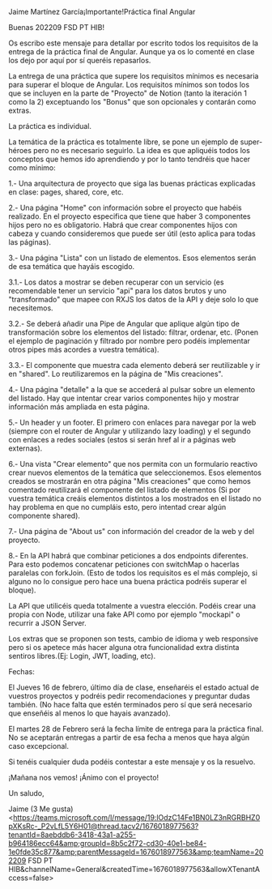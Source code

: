 Jaime Martínez García¡Importante!Práctica final Angular

Buenas 202209 FSD PT HIB!

Os escribo este mensaje para detallar por escrito todos los requisitos de la entrega de la práctica final de Angular. Aunque ya os lo comenté en clase los dejo por aquí por sí queréis repasarlos.

La entrega de una práctica que supere los requisitos mínimos  es necesaria para superar el bloque de Angular. Los requisitos mínimos son todos los que se incluyen en la parte de "Proyecto" de Notion (tanto la iteración 1 como la 2) exceptuando los "Bonus" que son opcionales y contarán como extras.

La práctica es individual.

La temática de la práctica es totalmente libre, se pone un ejemplo de super-héroes pero no es necesario seguirlo. La idea es que apliquéis todos los conceptos que hemos ido aprendiendo y por lo tanto tendréis que hacer como mínimo:
	
1.- Una arquitectura de proyecto que siga las buenas prácticas explicadas en clase: pages, shared, core, etc.
	
2.- Una página "Home" con información sobre el proyecto que habéis realizado. En el proyecto especifica que tiene que haber 3 componentes hijos pero no es obligatorio. Habrá que crear componentes hijos con cabeza y cuando consideremos que puede ser útil (esto aplica para todas las páginas).
	
3.- Una página "Lista" con un listado de elementos. Esos elementos serán de esa temática que hayáis escogido.
		
3.1.- Los datos a mostrar se deben recuperar con un servicio (es recomendable tener un servicio "api" para los datos brutos y uno "transformado" que mapee con RXJS los datos de la API y deje solo lo que necesitemos.
		
3.2.- Se deberá añadir una Pipe de Angular que aplique algún tipo de transformación sobre los elementos del listado: filtrar, ordenar, etc. (Ponen el ejemplo de paginación y filtrado por nombre pero podéis implementar otros pipes más acordes a vuestra temática).
		
3.3.- El componente que muestra cada elemento deberá ser reutilizable y ir en "shared". Lo reutilizaremos en la página de "Mis creaciones".
	
4.- Una página "detalle" a la que se accederá al pulsar sobre un elemento del listado. Hay que intentar crear varios componentes hijo y mostrar información más ampliada en esta página.
	
5.- Un header y un footer. El primero con enlaces para navegar por la web (siempre con el router de Angular y utilizando lazy loading) y el segundo con enlaces a redes sociales (estos si serán href al ir a páginas web externas).
	
6.- Una vista "Crear elemento" que nos permita con un formulario reactivo crear nuevos elementos de la temática que seleccionemos. Esos elementos creados se mostrarán en otra página "Mis creaciones" que como hemos comentado reutilizará el componente del listado de elementos (Si por vuestra temática creáis elementos distintos a los mostrados en el listado no hay problema en que no cumpláis esto, pero intentad crear algún componente shared).
	
7.- Una página de "About us" con información del creador de la web y del proyecto.
	
8.- En la API habrá que combinar peticiones a dos endpoints diferentes. Para esto podemos concatenar peticiones con switchMap o hacerlas paralelas con forkJoin. (Esto de todos los requisitos es el más complejo, si alguno no lo consigue pero hace una buena práctica podréis superar el bloque).

La API que utilicéis queda totalmente a vuestra elección. Podéis crear una propia con Node, utilizar una fake API como por ejemplo "mockapi" o recurrir a JSON Server.

Los extras que se proponen son tests, cambio de idioma y web responsive pero si os apetece más hacer alguna otra funcionalidad extra distinta sentiros libres.(Ej: Login, JWT, loading, etc).

Fechas:
	
El Jueves 16 de febrero, último día de clase, enseñaréis el estado actual de vuestros proyectos y podréis pedir recomendaciones y preguntar dudas también. (No hace falta que estén terminados pero sí que será necesario que enseñéis al menos lo que hayais avanzado).
	
El martes 28 de Febrero será la fecha límite de entrega para la práctica final. No se aceptarán entregas a partir de esa fecha a menos que haya algún caso excepcional.

Si tenéis cualquier duda podéis contestar a este mensaje y os la resuelvo.

¡Mañana nos vemos! ¡Ánimo con el proyecto!

Un saludo,

Jaime
(3 Me gusta)<https://teams.microsoft.com/l/message/19:lOdzC14Fe1BN0LZ3nRGRBHZ0pXKsRc-_P2vLfL5Y6H01@thread.tacv2/1676018977563?tenantId=8aebddb6-3418-43a1-a255-b964186ecc64&amp;groupId=8b5c2f72-cd30-40e1-be84-1e0fde35c877&amp;parentMessageId=1676018977563&amp;teamName=202209 FSD PT HIB&amp;channelName=General&amp;createdTime=1676018977563&amp;allowXTenantAccess=false>